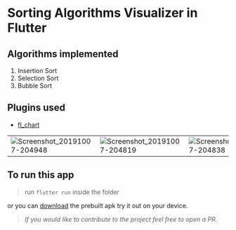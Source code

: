 # Sorting Algorithms Visualizer in Flutter

## Algorithms implemented

1. Insertion Sort
2. Selection Sort
3. Bubble Sort

## Plugins used

* [fl_chart](https://pub.dev/packages/fl_chart)

| | | |
| --- | ---| ---|
| ![Screenshot_20191007-204948](https://user-images.githubusercontent.com/29589003/66323947-584d0000-e944-11e9-9abc-89e3b8fecad0.png) | ![Screenshot_20191007-204819](https://user-images.githubusercontent.com/29589003/66323948-584d0000-e944-11e9-9b2c-332932735d51.png) | ![Screenshot_20191007-204838](https://user-images.githubusercontent.com/29589003/66323950-584d0000-e944-11e9-8a01-c28c1bb77899.png)

## To run this app

> run `flutter run` inside the folder

or you can [download](sortingAlgo.apk) the prebuilt apk try it out on your device.

> *If you would like to contribute to the project feel free to open a PR.*
